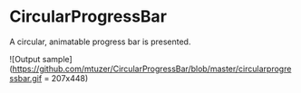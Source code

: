 # CircularProgressBar
A circular, animatable progress bar is presented.

![Output sample](https://github.com/mtuzer/CircularProgressBar/blob/master/circularprogressbar.gif = 207x448)

